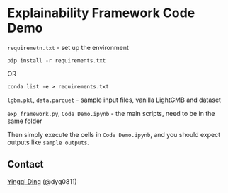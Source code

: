 # Explainability Framework Code Demo

`requiremetn.txt` - set up the environment
```
pip install -r requirements.txt
```
OR
```
conda list -e > requirements.txt
```

`lgbm.pkl`, `data.parquet` - sample input files, vanilla LightGMB and dataset

`exp_framework.py`, `Code Demo.ipynb` - the main scripts, need to be in the same folder

Then simply execute the cells in `Code Demo.ipynb`, and you should expect outputs like `sample outputs`.

## Contact
[Yingqi Ding](https://github.com/dyq0811) (@dyq0811)
